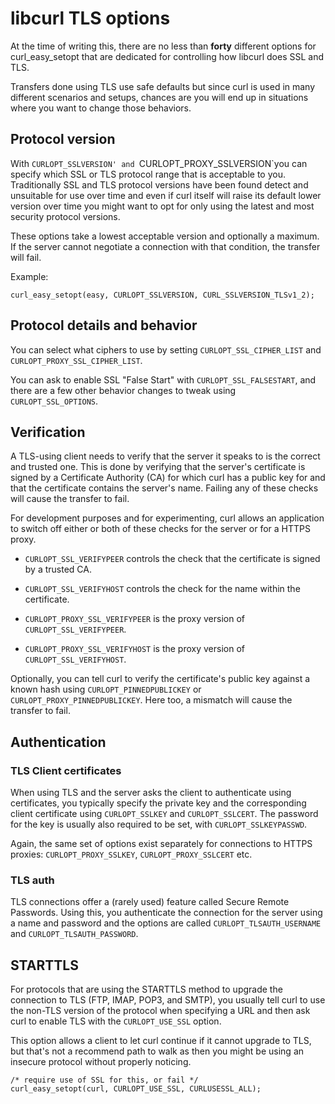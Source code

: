 # libcurl TLS options

At the time of writing this, there are no less than **forty** different
options for curl_easy_setopt that are dedicated for controlling how libcurl
does SSL and TLS.

Transfers done using TLS use safe defaults but since curl is used in many
different scenarios and setups, chances are you will end up in situations
where you want to change those behaviors.

## Protocol version

With `CURLOPT_SSLVERSION' and `CURLOPT_PROXY_SSLVERSION`you can specify which
SSL or TLS protocol range that is acceptable to you. Traditionally SSL and TLS
protocol versions have been found detect and unsuitable for use over time and
even if curl itself will raise its default lower version over time you might
want to opt for only using the latest and most security protocol versions.

These options take a lowest acceptable version and optionally a maximum. If
the server cannot negotiate a connection with that condition, the transfer
will fail.

Example:

    curl_easy_setopt(easy, CURLOPT_SSLVERSION, CURL_SSLVERSION_TLSv1_2);

## Protocol details and behavior

You can select what ciphers to use by setting `CURLOPT_SSL_CIPHER_LIST` and
`CURLOPT_PROXY_SSL_CIPHER_LIST`.

You can ask to enable SSL "False Start" with `CURLOPT_SSL_FALSESTART`, and
there are a few other behavior changes to tweak using `CURLOPT_SSL_OPTIONS`.

## Verification

A TLS-using client needs to verify that the server it speaks to is the correct
and trusted one. This is done by verifying that the server's certificate is
signed by a Certificate Authority (CA) for which curl has a public key for and
that the certificate contains the server's name. Failing any of these checks
will cause the transfer to fail.

For development purposes and for experimenting, curl allows an application to
switch off either or both of these checks for the server or for a HTTPS proxy.

- `CURLOPT_SSL_VERIFYPEER` controls the check that the certificate is signed
  by a trusted CA.

- `CURLOPT_SSL_VERIFYHOST` controls the check for the name within the certificate.

- `CURLOPT_PROXY_SSL_VERIFYPEER` is the proxy version of `CURLOPT_SSL_VERIFYPEER`.

- `CURLOPT_PROXY_SSL_VERIFYHOST` is the proxy version of `CURLOPT_SSL_VERIFYHOST`.

Optionally, you can tell curl to verify the certificate's public key against a
known hash using `CURLOPT_PINNEDPUBLICKEY` or `CURLOPT_PROXY_PINNEDPUBLICKEY`.
Here too, a mismatch will cause the transfer to fail.

## Authentication

### TLS Client certificates

When using TLS and the server asks the client to authenticate using
certificates, you typically specify the private key and the corresponding
client certificate using `CURLOPT_SSLKEY` and `CURLOPT_SSLCERT`. The password
for the key is usually also required to be set, with `CURLOPT_SSLKEYPASSWD`.

Again, the same set of options exist separately for connections to HTTPS
proxies: `CURLOPT_PROXY_SSLKEY`, `CURLOPT_PROXY_SSLCERT` etc.

### TLS auth

TLS connections offer a (rarely used) feature called Secure Remote
Passwords. Using this, you authenticate the connection for the server using a
name and password and the options are called `CURLOPT_TLSAUTH_USERNAME` and
`CURLOPT_TLSAUTH_PASSWORD`.

## STARTTLS

For protocols that are using the STARTTLS method to upgrade the connection to
TLS (FTP, IMAP, POP3, and SMTP), you usually tell curl to use the non-TLS
version of the protocol when specifying a URL and then ask curl to enable TLS
with the `CURLOPT_USE_SSL` option.

This option allows a client to let curl continue if it cannot upgrade to TLS,
but that's not a recommend path to walk as then you might be using an insecure
protocol without properly noticing.

    /* require use of SSL for this, or fail */
    curl_easy_setopt(curl, CURLOPT_USE_SSL, CURLUSESSL_ALL);
